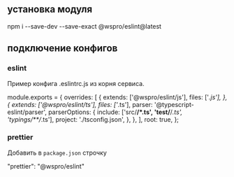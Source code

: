 ## установка модуля
npm i --save-dev --save-exact @wspro/eslint@latest

## подключение конфигов

### eslint
Пример конфига .eslintrc.js из корня сервиса.

module.exports = {
  overrides: [
    {
      extends: ['@wspro/eslint/js'],
      files: ['*.js'],
    },
    {
      extends: ['@wspro/eslint/ts'],
      files: ['*.ts'],
      parser: '@typescript-eslint/parser',
      parserOptions: {
        include: ['src/**/*.ts', 'test/**/*.ts', 'typings/**/*.ts'],
        project: './tsconfig.json',
      },
    },
  ],
  root: true,
};

### prettier
Добавить в `package.json` строчку

  "prettier": "@wspro/eslint"
